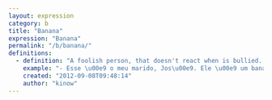 ```yaml
---
layout: expression
category: b
title: "Banana"
expression: "Banana"
permalink: "/b/banana/"
definitions:
  - definition: "A foolish person, that doesn't react when is bullied. Ned Flanders is the perfect example of a \"banana\". A \"banana\" is sometimes too good to someone, even when this person doesn't deserve."
    example: "- Esse \u00e9 o meu marido, Jos\u00e9. Ele \u00e9 um banana, n\u00e3o \u00e9 Jos\u00e9?\n- Isso mesmo meu amor. N\u00e3o liga n\u00e3o, ela \u00e9 brincalhona assim mesmo."
    created: "2012-09-08T09:48:14"
    author: "kinow"
---
```


